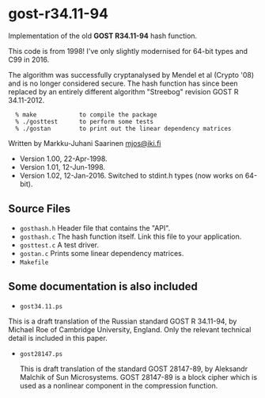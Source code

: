 # gost-r34.11-94
Implementation of the old **GOST R34.11-94** hash function. 

This code is from 1998! 
I've only slightly modernised for 64-bit types and C99 in 2016.

The algorithm was successfully cryptanalysed by Mendel et al (Crypto '08)
and is no longer considered secure.
The hash function has since been replaced by an entirely different algorithm
"Streebog" revision GOST R 34.11-2012.

```
  % make            to compile the package
  % ./gosttest      to perform some tests
  % ./gostan        to print out the linear dependency matrices
```

Written by Markku-Juhani Saarinen <mjos@iki.fi>

* Version 1.00, 22-Apr-1998.
* Version 1.01, 12-Jun-1998.
* Version 1.02, 12-Jan-2016. Switched to stdint.h types (now works on 64-bit).
 
## Source Files

* `gosthash.h`    Header file that contains the "API".
* `gosthash.c`    The hash function itself. Link this file to your application.
* `gosttest.c`    A test driver.
* `gostan.c`      Prints some linear dependency matrices.
* `Makefile`


## Some documentation is also included

* `gost34.11.ps`

 This is a draft translation of the Russian standard GOST R 34.11-94, 
 by Michael Roe of Cambridge University, England. Only the relevant 
 technical detail is included in this paper.


* `gost28147.ps`

  This is draft translation of the standard GOST 28147-89, by 
  Aleksandr Malchik of Sun Microsystems. GOST 28147-89 is a block cipher
  which is used as a nonlinear component in the compression function.
   
 
